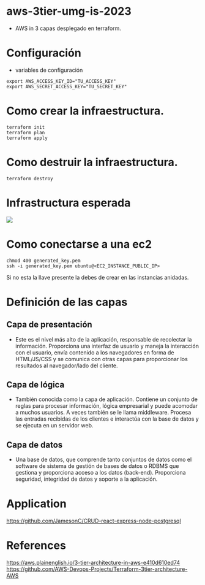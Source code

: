 # aws-3tier-umg-is-2023
- AWS in 3 capas desplegado en terraform.

# Configuración
- variables de configuración 

```
export AWS_ACCESS_KEY_ID="TU_ACCESS_KEY"
export AWS_SECRET_ACCESS_KEY="TU_SECRET_KEY"
```

# Como crear la infraestructura.
```
terraform init
terraform plan 
terraform apply
```

# Como destruir la infraestructura.
```
terraform destroy
```

# Infrastructura esperada
![](./img/infra.png)

# Como conectarse a una ec2
```
chmod 400 generated_key.pem
ssh -i generated_key.pem ubuntu@<EC2_INSTANCE_PUBLIC_IP>
```
Si no esta la llave presente la debes de crear en las instancias anidadas.

# Definición de las capas
## Capa de presentación
- Este es el nivel más alto de la aplicación, responsable de recolectar la información. Proporciona una interfaz de usuario y maneja la interacción con el usuario, envía contenido a los navegadores en forma de HTML/JS/CSS y se comunica con otras capas para proporcionar los resultados al navegador/lado del cliente.

## Capa de lógica
- También conocida como la capa de aplicación. Contiene un conjunto de reglas para procesar información, lógica empresarial y puede acomodar a muchos usuarios. A veces también se le llama middleware. Procesa las entradas recibidas de los clientes e interactúa con la base de datos y se ejecuta en un servidor web.

## Capa de datos
- Una base de datos, que comprende tanto conjuntos de datos como el software de sistema de gestión de bases de datos o RDBMS que gestiona y proporciona acceso a los datos (back-end). Proporciona seguridad, integridad de datos y soporte a la aplicación.


# Application 

https://github.com/JamesonC/CRUD-react-express-node-postgresql


# References
https://aws.plainenglish.io/3-tier-architecture-in-aws-e410d610ed74
https://github.com/AWS-Devops-Projects/Terraform-3tier-architecture-AWS
